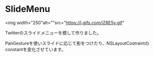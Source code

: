 # SlideMenu
<img width="250"alt=""src="https://j.gifs.com/jZ8E5y.gif"

Twitterのスライドメニューを模して作りました。

PanGestureを使いスライドに応じて影をつけたり、NSLayoutCostraintのconstantを変化させています。
